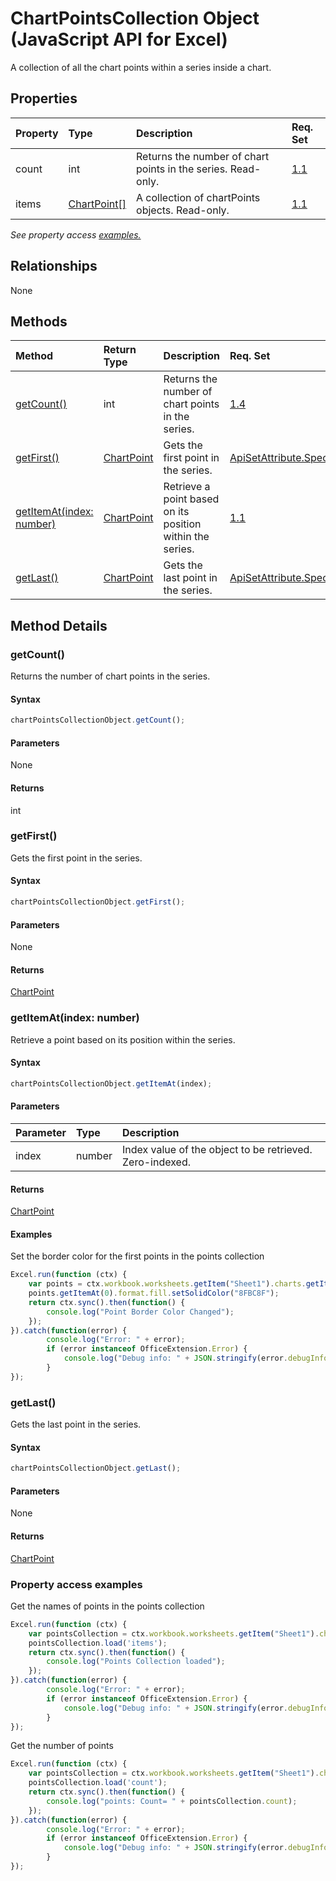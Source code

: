 # ChartPointsCollection Object (JavaScript API for Excel)

A collection of all the chart points within a series inside a chart.

## Properties

| Property	   | Type	|Description| Req. Set|
|:---------------|:--------|:----------|:----|
|count|int|Returns the number of chart points in the series. Read-only.|[1.1](../requirement-sets/excel-api-requirement-sets.md)|
|items|[ChartPoint[]](chartpoint.md)|A collection of chartPoints objects. Read-only.|[1.1](../requirement-sets/excel-api-requirement-sets.md)|

_See property access [examples.](#property-access-examples)_

## Relationships
None


## Methods

| Method		   | Return Type	|Description| Req. Set|
|:---------------|:--------|:----------|:----|
|[getCount()](#getcount)|int|Returns the number of chart points in the series.|[1.4](../requirement-sets/excel-api-requirement-sets.md)|
|[getFirst()](#getfirst)|[ChartPoint](chartpoint.md)|Gets the first point in the series.|[ApiSetAttribute.Spec](../requirement-sets/excel-api-requirement-sets.md)|
|[getItemAt(index: number)](#getitematindex-number)|[ChartPoint](chartpoint.md)|Retrieve a point based on its position within the series.|[1.1](../requirement-sets/excel-api-requirement-sets.md)|
|[getLast()](#getlast)|[ChartPoint](chartpoint.md)|Gets the last point in the series.|[ApiSetAttribute.Spec](../requirement-sets/excel-api-requirement-sets.md)|

## Method Details


### getCount()
Returns the number of chart points in the series.

#### Syntax
```js
chartPointsCollectionObject.getCount();
```

#### Parameters
None

#### Returns
int

### getFirst()
Gets the first point in the series.

#### Syntax
```js
chartPointsCollectionObject.getFirst();
```

#### Parameters
None

#### Returns
[ChartPoint](chartpoint.md)

### getItemAt(index: number)
Retrieve a point based on its position within the series.

#### Syntax
```js
chartPointsCollectionObject.getItemAt(index);
```

#### Parameters
| Parameter	   | Type	|Description|
|:---------------|:--------|:----------|
|index|number|Index value of the object to be retrieved. Zero-indexed.|

#### Returns
[ChartPoint](chartpoint.md)

#### Examples
Set the border color for the first points in the points collection

```js
Excel.run(function (ctx) { 
	var points = ctx.workbook.worksheets.getItem("Sheet1").charts.getItem("Chart1").series.getItemAt(0).points;
	points.getItemAt(0).format.fill.setSolidColor("8FBC8F");
	return ctx.sync().then(function() {
		console.log("Point Border Color Changed");
	});
}).catch(function(error) {
		console.log("Error: " + error);
		if (error instanceof OfficeExtension.Error) {
			console.log("Debug info: " + JSON.stringify(error.debugInfo));
		}
});
```
### getLast()
Gets the last point in the series.

#### Syntax
```js
chartPointsCollectionObject.getLast();
```

#### Parameters
None

#### Returns
[ChartPoint](chartpoint.md)
### Property access examples

Get the names of points in the points collection

```js
Excel.run(function (ctx) { 
	var pointsCollection = ctx.workbook.worksheets.getItem("Sheet1").charts.getItem("Chart1").series.getItemAt(0).points;
	pointsCollection.load('items');
	return ctx.sync().then(function() {
		console.log("Points Collection loaded");
	});
}).catch(function(error) {
		console.log("Error: " + error);
		if (error instanceof OfficeExtension.Error) {
			console.log("Debug info: " + JSON.stringify(error.debugInfo));
		}
});
```

Get the number of points

```js
Excel.run(function (ctx) { 
	var pointsCollection = ctx.workbook.worksheets.getItem("Sheet1").charts.getItem("Chart1").series.getItemAt(0).points;
	pointsCollection.load('count');
	return ctx.sync().then(function() {
		console.log("points: Count= " + pointsCollection.count);
	});
}).catch(function(error) {
		console.log("Error: " + error);
		if (error instanceof OfficeExtension.Error) {
			console.log("Debug info: " + JSON.stringify(error.debugInfo));
		}
});
```
